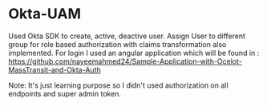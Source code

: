 # Okta-UAM
Used Okta SDK to create, active, deactive user. Assign User to different group for role based authorization with claims transformation also implemented.
For login I used an angular application which will be found in : https://github.com/nayeemahmed24/Sample-Application-with-Ocelot-MassTransit-and-Okta-Auth

Note: It's just learning purpose so I didn't used authorization on all endpoints and super admin token.
